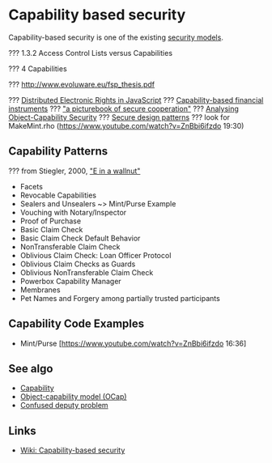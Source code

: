 # Capability based security
Capability-based security is one of the existing [security models](/security-model.md).

??? 1.3.2 Access Control Lists versus Capabilities

??? 4 Capabilities

??? http://www.evoluware.eu/fsp_thesis.pdf

??? [Distributed Electronic Rights in JavaScript](https://storage.googleapis.com/pub-tools-public-publication-data/pdf/40673.pdf)
??? [Capability-based financial instruments](http://www.erights.org/elib/capability/ode/ode.pdf)
??? ["a picturebook of secure cooperation"](http://erights.org/talks/efun/SecurityPictureBook.pdf)
??? [Analysing Object-Capability Security](http://www.cs.ox.ac.uk/people/toby.murray/papers/AOCS-hyperref.pdf)
??? [Secure design patterns](https://developer.rchain.coop/tutorial/)
??? look for MakeMint.rho (https://www.youtube.com/watch?v=ZnBbi6ifzdo 19:30)

## Capability Patterns

??? from Stiegler, 2000, ["E in a wallnut"](http://www.skyhunter.com/marcs/ewalnut.html#SEC45)
- Facets
- Revocable Capabilities
- Sealers and Unsealers ~> Mint/Purse Example
- Vouching with Notary/Inspector
- Proof of Purchase
- Basic Claim Check
- Basic Claim Check Default Behavior
- NonTransferable Claim Check
- Oblivious Claim Check: Loan Officer Protocol
- Oblivious Claim Checks as Guards
- Oblivious NonTransferable Claim Check
- Powerbox Capability Manager
- Membranes
- Pet Names and Forgery among partially trusted participants

## Capability Code Examples
- Mint/Purse [https://www.youtube.com/watch?v=ZnBbi6ifzdo 16:36]

## See algo
- [Capability](capability.md)
- [Object-capability model (OCap)](object-capability-model.md)
- [Confused deputy problem](confused-deputy-problem.md)


## Links
- [Wiki: Capability-based security](https://en.wikipedia.org/wiki/Capability-based_security)

